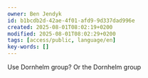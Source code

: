 ```yaml
---
owner: Ben Jendyk
id: b1bcdb2d-42ae-4f01-afd9-9d337dad996e
created: 2025-08-01T08:02:19+0200
modified: 2025-08-01T08:02:29+0200
tags: [access/public, language/en]
key-words: []
---
```


Use Dornhelm group? Or the Dornhelm group